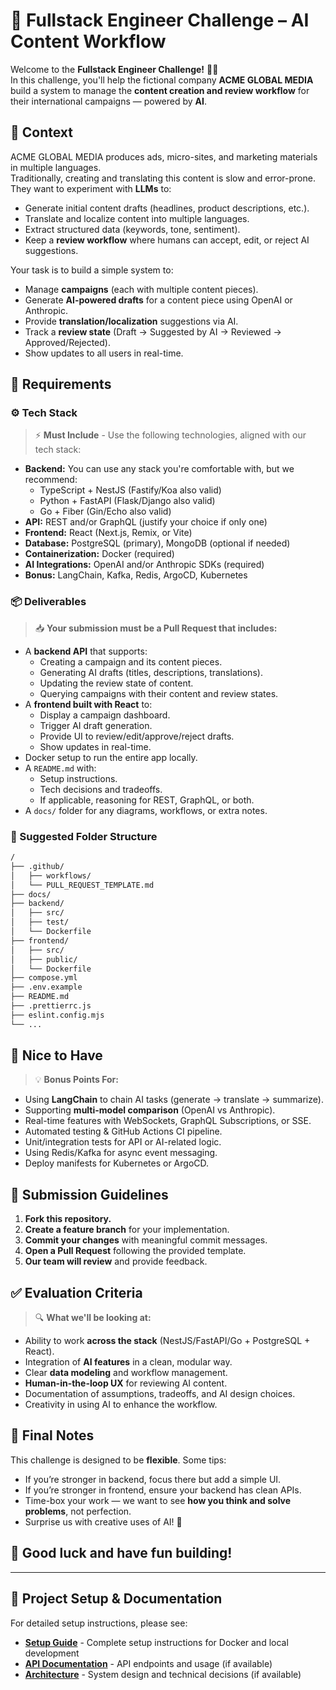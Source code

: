 # 🚀 Fullstack Engineer Challenge – AI Content Workflow

Welcome to the **Fullstack Engineer Challenge!** 🤖📝  
In this challenge, you'll help the fictional company **ACME GLOBAL MEDIA** build a system to manage the **content creation and review workflow** for their international campaigns — powered by **AI**.

## 🎯 Context

ACME GLOBAL MEDIA produces ads, micro-sites, and marketing materials in multiple languages.  
Traditionally, creating and translating this content is slow and error-prone. They want to experiment with **LLMs** to:

- Generate initial content drafts (headlines, product descriptions, etc.).
- Translate and localize content into multiple languages.
- Extract structured data (keywords, tone, sentiment).
- Keep a **review workflow** where humans can accept, edit, or reject AI suggestions.

Your task is to build a simple system to:

- Manage **campaigns** (each with multiple content pieces).
- Generate **AI-powered drafts** for a content piece using OpenAI or Anthropic.
- Provide **translation/localization** suggestions via AI.
- Track a **review state** (Draft → Suggested by AI → Reviewed → Approved/Rejected).
- Show updates to all users in real-time.

## 📌 Requirements

### ⚙️ Tech Stack

> ⚡ **Must Include** - Use the following technologies, aligned with our tech stack:

- **Backend:** You can use any stack you're comfortable with, but we recommend:
  - TypeScript + NestJS (Fastify/Koa also valid)  
  - Python + FastAPI (Flask/Django also valid)  
  - Go + Fiber (Gin/Echo also valid)  
- **API:** REST and/or GraphQL (justify your choice if only one)  
- **Frontend:** React (Next.js, Remix, or Vite)  
- **Database:** PostgreSQL (primary), MongoDB (optional if needed)  
- **Containerization:** Docker (required)  
- **AI Integrations:** OpenAI and/or Anthropic SDKs (required)  
- **Bonus:** LangChain, Kafka, Redis, ArgoCD, Kubernetes  

### 📦 Deliverables

> 📥 **Your submission must be a Pull Request that includes:**

- A **backend API** that supports:
  - Creating a campaign and its content pieces.
  - Generating AI drafts (titles, descriptions, translations).
  - Updating the review state of content.
  - Querying campaigns with their content and review states.
- A **frontend built with React** to:
  - Display a campaign dashboard.
  - Trigger AI draft generation.
  - Provide UI to review/edit/approve/reject drafts.
  - Show updates in real-time.
- Docker setup to run the entire app locally.
- A `README.md` with:
  - Setup instructions.
  - Tech decisions and tradeoffs.
  - If applicable, reasoning for REST, GraphQL, or both.
- A `docs/` folder for any diagrams, workflows, or extra notes.

### 📂 Suggested Folder Structure

```txt
/
├── .github/
│   ├── workflows/
│   └── PULL_REQUEST_TEMPLATE.md
├── docs/
├── backend/
│   ├── src/
│   ├── test/
│   └── Dockerfile
├── frontend/
│   ├── src/
│   ├── public/
│   └── Dockerfile
├── compose.yml
├── .env.example
├── README.md
├── .prettierrc.js
├── eslint.config.mjs
└── ...
````

## 🌟 Nice to Have

> 💡 **Bonus Points For:**

* Using **LangChain** to chain AI tasks (generate → translate → summarize).
* Supporting **multi-model comparison** (OpenAI vs Anthropic).
* Real-time features with WebSockets, GraphQL Subscriptions, or SSE.
* Automated testing & GitHub Actions CI pipeline.
* Unit/integration tests for API or AI-related logic.
* Using Redis/Kafka for async event messaging.
* Deploy manifests for Kubernetes or ArgoCD.

## 🧪 Submission Guidelines

1. **Fork this repository.**
2. **Create a feature branch** for your implementation.
3. **Commit your changes** with meaningful commit messages.
4. **Open a Pull Request** following the provided template.
5. **Our team will review** and provide feedback.

## ✅ Evaluation Criteria

> 🔍 **What we'll be looking at:**

* Ability to work **across the stack** (NestJS/FastAPI/Go + PostgreSQL + React).
* Integration of **AI features** in a clean, modular way.
* Clear **data modeling** and workflow management.
* **Human-in-the-loop UX** for reviewing AI content.
* Documentation of assumptions, tradeoffs, and AI design choices.
* Creativity in using AI to enhance the workflow.

## 💬 Final Notes

This challenge is designed to be **flexible**. Some tips:

* If you’re stronger in backend, focus there but add a simple UI.
* If you’re stronger in frontend, ensure your backend has clean APIs.
* Time-box your work — we want to see **how you think and solve problems**, not perfection.
* Surprise us with creative uses of AI! 🎉

## 🏁 Good luck and have fun building!

---

## 📖 Project Setup & Documentation

For detailed setup instructions, please see:
- **[Setup Guide](./docs/SETUP.md)** - Complete setup instructions for Docker and local development
- **[API Documentation](./docs/API.md)** - API endpoints and usage (if available)
- **[Architecture](./docs/ARCHITECTURE.md)** - System design and technical decisions (if available)


```
